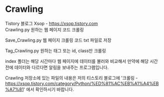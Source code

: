 # Crawling
Tistory 블로그 Xsop - https://xsop.tistory.com  
Crawling.py 원하는 웹 페이지 코드 크롤링  

Save_Crawling.py 웹 페이지 크롤링 코드 txt 파일로 저장  

Tag_Crawling.py 원하는 태그 또는 id, class만 크롤링

index 폴더는 해당 시간마다 웹 페이지에 데이터를 불러와 비교해서 만약에 해당 시간 전에 데이터와 다르다면 알림을 보내주는 프로그램입니다.  

Crawling 저장소에 있는 파일의 내용은 저의 티스토리 블로그에
'크롤링 - https://xsop.tistory.com/category/Python/%ED%81%AC%EB%A1%A4%EB%A7%81' 에서 확인하시기 바랍니다.
